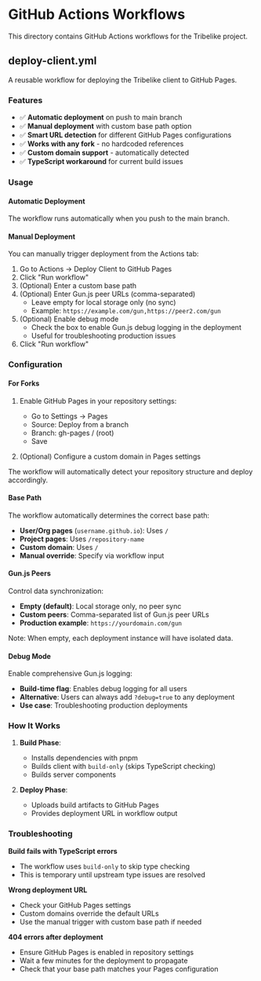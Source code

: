 # GitHub Actions Workflows

This directory contains GitHub Actions workflows for the Tribelike project.

## deploy-client.yml

A reusable workflow for deploying the Tribelike client to GitHub Pages.

### Features

- ✅ **Automatic deployment** on push to main branch
- ✅ **Manual deployment** with custom base path option
- ✅ **Smart URL detection** for different GitHub Pages configurations
- ✅ **Works with any fork** - no hardcoded references
- ✅ **Custom domain support** - automatically detected
- ✅ **TypeScript workaround** for current build issues

### Usage

#### Automatic Deployment

The workflow runs automatically when you push to the main branch.

#### Manual Deployment

You can manually trigger deployment from the Actions tab:

1. Go to Actions → Deploy Client to GitHub Pages
2. Click "Run workflow"
3. (Optional) Enter a custom base path
4. (Optional) Enter Gun.js peer URLs (comma-separated)
   - Leave empty for local storage only (no sync)
   - Example: `https://example.com/gun,https://peer2.com/gun`
5. (Optional) Enable debug mode
   - Check the box to enable Gun.js debug logging in the deployment
   - Useful for troubleshooting production issues
6. Click "Run workflow"

### Configuration

#### For Forks

1. Enable GitHub Pages in your repository settings:
   - Go to Settings → Pages
   - Source: Deploy from a branch
   - Branch: gh-pages / (root)
   - Save

2. (Optional) Configure a custom domain in Pages settings

The workflow will automatically detect your repository structure and deploy accordingly.

#### Base Path

The workflow automatically determines the correct base path:

- **User/Org pages** (`username.github.io`): Uses `/`
- **Project pages**: Uses `/repository-name`
- **Custom domain**: Uses `/`
- **Manual override**: Specify via workflow input

#### Gun.js Peers

Control data synchronization:

- **Empty (default)**: Local storage only, no peer sync
- **Custom peers**: Comma-separated list of Gun.js peer URLs
- **Production example**: `https://yourdomain.com/gun`

Note: When empty, each deployment instance will have isolated data.

#### Debug Mode

Enable comprehensive Gun.js logging:

- **Build-time flag**: Enables debug logging for all users
- **Alternative**: Users can always add `?debug=true` to any deployment
- **Use case**: Troubleshooting production deployments

### How It Works

1. **Build Phase**:
   - Installs dependencies with pnpm
   - Builds client with `build-only` (skips TypeScript checking)
   - Builds server components

2. **Deploy Phase**:
   - Uploads build artifacts to GitHub Pages
   - Provides deployment URL in workflow output

### Troubleshooting

**Build fails with TypeScript errors**
- The workflow uses `build-only` to skip type checking
- This is temporary until upstream type issues are resolved

**Wrong deployment URL**
- Check your GitHub Pages settings
- Custom domains override the default URLs
- Use the manual trigger with custom base path if needed

**404 errors after deployment**
- Ensure GitHub Pages is enabled in repository settings
- Wait a few minutes for the deployment to propagate
- Check that your base path matches your Pages configuration